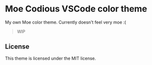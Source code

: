 # Moe Codious VSCode color theme

My own Moe color theme. Currently doesn't feel very moe :(

> WIP

## License

This theme is licensed under the MIT license.
